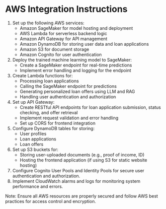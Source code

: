 # AWS Integration Instructions

1. Set up the following AWS services:
   - Amazon SageMaker for model hosting and deployment
   - AWS Lambda for serverless backend logic
   - Amazon API Gateway for API management
   - Amazon DynamoDB for storing user data and loan applications
   - Amazon S3 for document storage
   - Amazon Cognito for user authentication
2. Deploy the trained machine learning model to SageMaker:
   - Create a SageMaker endpoint for real-time predictions
   - Implement error handling and logging for the endpoint
3. Create Lambda functions for:
   - Processing loan applications
   - Calling the SageMaker endpoint for predictions
   - Generating personalized loan offers using LLM and RAG
   - Handling user authentication and authorization
4. Set up API Gateway:
   - Create RESTful API endpoints for loan application submission, status checking, and offer retrieval
   - Implement request validation and error handling
   - Set up CORS for frontend integration
5. Configure DynamoDB tables for storing:
   - User profiles
   - Loan applications
   - Loan offers
6. Set up S3 buckets for:
   - Storing user-uploaded documents (e.g., proof of income, ID)
   - Hosting the frontend application (if using S3 for static website hosting)
7. Configure Cognito User Pools and Identity Pools for secure user authentication and authorization.
8. Implement CloudWatch alarms and logs for monitoring system performance and errors.

Note: Ensure all AWS resources are properly secured and follow AWS best practices for access control and encryption.